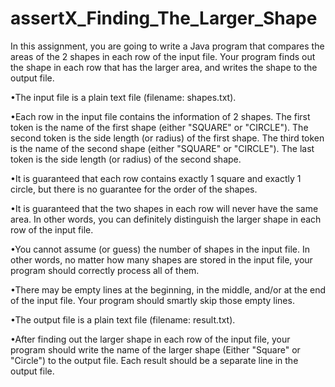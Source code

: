 # assertX_Finding_The_Larger_Shape
In this assignment, you are going to write a Java program that compares the areas of the 2 shapes in each row of the input file.  Your program finds out the shape in each row that has the larger area, and writes the shape to the output file.

•The input file is a plain text file (filename: shapes.txt).

•Each row in the input file contains the information of 2 shapes.  The first token is the name of the first shape (either "SQUARE" or "CIRCLE").  The second token is the side length (or radius) of the first shape.  The third token is the name of the second shape (either "SQUARE" or "CIRCLE").  The last token is the side length (or radius) of the second shape.

•It is guaranteed that each row contains exactly 1 square and exactly 1 circle, but there is no guarantee for the order of the shapes.

•It is guaranteed that the two shapes in each row will never have the same area.  In other words, you can definitely distinguish the larger shape in each row of the input file.

•You cannot assume (or guess) the number of shapes in the input file.  In other words, no matter how many shapes are stored in the input file, your program should correctly process all of them.

•There may be empty lines at the beginning, in the middle, and/or at the end of the input file.  Your program should smartly skip those empty lines.



•The output file is a plain text file (filename: result.txt).

•After finding out the larger shape in each row of the input file, your program should write the name of the larger shape (Either "Square" or "Circle") to the output file.  Each result should be a separate line in the output file.
